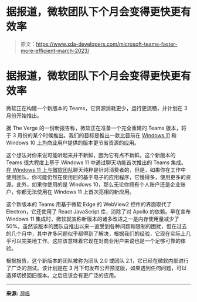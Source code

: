# 据报道，微软团队下个月会变得更快更有效率

> 原文：<https://www.xda-developers.com/microsoft-teams-faster-more-efficient-march-2023/>

# 据报道，微软团队下个月会变得更快更有效率

微软正在构建一个新版本的 Teams，它资源消耗更少，运行更流畅，并计划在 3 月份开始推出。

据 The Verge 的一份新报告称，微软正在准备一个完全重建的 Teams 版本，将于 3 月份的某个时候推出。我们的目标是推出一款比目前在 [Windows 11](https://www.xda-developers.com/windows-11/) 和 Windows 10 上为商业用户提供的版本更节省资源的应用。

这个想法对你来说可能听起来并不新鲜，因为它有点不新鲜。这个新版本的 Teams 很大程度上基于 Windows 11 中通过聊天功能首次推出的 Teams 集成。[在 Windows 11 上与微软团队](https://www.xda-developers.com/windows-11-teams-chat/)聊天纯粹是针对消费者的，但是，如果你在工作中使用团队，你可能仍然在使用旧的基于电子的应用程序，它慢得多，使用更多的资源。此外，如果你使用的是 Windows 10，那么无论你拥有个人账户还是企业账户，你都无法使用在 Windows 11 上首次亮相的新应用。

这个新版本的 Teams 用基于微软 Edge 的 WebView2 控件的界面取代了 Electron，它还使用了 React JavaScript 库，消除了对 Apollo 的依赖。早在宣布 Windows 11 集成时，微软就宣称新版本的诸多改进之一是内存使用量减少了 50%。虽然该版本的团队自推出以来一直受到各种问题和限制的困扰，但在过去的几个月中，其中许多问题似乎都得到了解决，根据我们的经验，它现在实际上几乎可以完美地工作。这应该意味着它现在对商业用户来说也是一个足够可靠的体验。

根据报告，这个新版本的团队被称为团队 2.0 或团队 2.1，它已经在微软内部进行了广泛的测试。该计划是在 3 月下旬发布公开预览版，如果遇到任何问题，可以选择切换回旧版本。之后应该会有更广泛的应用。

* * *

**来源:** [濒临](https://www.theverge.com/2023/2/20/23607037/microsoft-teams-performance-improvements-less-cpu-memory)